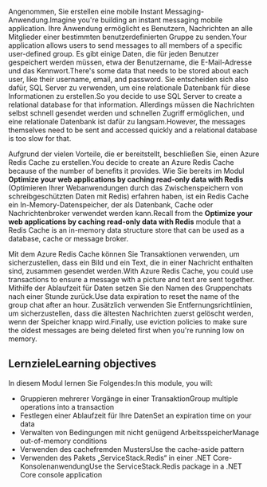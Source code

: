 <span data-ttu-id="aa4d5-101">Angenommen, Sie erstellen eine mobile Instant Messaging-Anwendung.</span><span class="sxs-lookup"><span data-stu-id="aa4d5-101">Imagine you're building an instant messaging mobile application.</span></span> <span data-ttu-id="aa4d5-102">Ihre Anwendung ermöglicht es Benutzern, Nachrichten an alle Mitglieder einer bestimmten benutzerdefinierten Gruppe zu senden.</span><span class="sxs-lookup"><span data-stu-id="aa4d5-102">Your application allows users to send messages to all members of a specific user-defined group.</span></span> <span data-ttu-id="aa4d5-103">Es gibt einige Daten, die für jeden Benutzer gespeichert werden müssen, etwa der Benutzername, die E-Mail-Adresse und das Kennwort.</span><span class="sxs-lookup"><span data-stu-id="aa4d5-103">There's some data that needs to be stored about each user, like their username, email, and password.</span></span> <span data-ttu-id="aa4d5-104">Sie entscheiden sich also dafür, SQL Server zu verwenden, um eine relationale Datenbank für diese Informationen zu erstellen.</span><span class="sxs-lookup"><span data-stu-id="aa4d5-104">So you decide to use SQL Server to create a relational database for that information.</span></span> <span data-ttu-id="aa4d5-105">Allerdings müssen die Nachrichten selbst schnell gesendet werden und schnellen Zugriff ermöglichen, und eine relationale Datenbank ist dafür zu langsam.</span><span class="sxs-lookup"><span data-stu-id="aa4d5-105">However, the messages themselves need to be sent and accessed quickly and a relational database is too slow for that.</span></span>

<span data-ttu-id="aa4d5-106">Aufgrund der vielen Vorteile, die er bereitstellt, beschließen Sie, einen Azure Redis Cache zu erstellen.</span><span class="sxs-lookup"><span data-stu-id="aa4d5-106">You decide to create an Azure Redis Cache because of the number of benefits it provides.</span></span> <span data-ttu-id="aa4d5-107">Wie Sie bereits im Modul **Optimize your web applications by caching read-only data with Redis** (Optimieren Ihrer Webanwendungen durch das Zwischenspeichern von schreibgeschützten Daten mit Redis) erfahren haben, ist ein Redis Cache ein In-Memory-Datenspeicher, der als Datenbank, Cache oder Nachrichtenbroker verwendet werden kann.</span><span class="sxs-lookup"><span data-stu-id="aa4d5-107">Recall from the **Optimize your web applications by caching read-only data with Redis** module that a Redis Cache is an in-memory data structure store that can be used as a database, cache or message broker.</span></span>

<span data-ttu-id="aa4d5-108">Mit dem Azure Redis Cache können Sie Transaktionen verwenden, um sicherzustellen, dass ein Bild und ein Text, die in einer Nachricht enthalten sind, zusammen gesendet werden.</span><span class="sxs-lookup"><span data-stu-id="aa4d5-108">With Azure Redis Cache, you could use transactions to ensure a message with a picture and text are sent together.</span></span> <span data-ttu-id="aa4d5-109">Mithilfe der Ablaufzeit für Daten setzen Sie den Namen des Gruppenchats nach einer Stunde zurück.</span><span class="sxs-lookup"><span data-stu-id="aa4d5-109">Use data expiration to reset the name of the group chat after an hour.</span></span> <span data-ttu-id="aa4d5-110">Zusätzlich verwenden Sie Entfernungsrichtlinien, um sicherzustellen, dass die ältesten Nachrichten zuerst gelöscht werden, wenn der Speicher knapp wird.</span><span class="sxs-lookup"><span data-stu-id="aa4d5-110">Finally, use eviction policies to make sure the oldest messages are being deleted first when you're running low on memory.</span></span>

## <a name="learning-objectives"></a><span data-ttu-id="aa4d5-111">Lernziele</span><span class="sxs-lookup"><span data-stu-id="aa4d5-111">Learning objectives</span></span>

<span data-ttu-id="aa4d5-112">In diesem Modul lernen Sie Folgendes:</span><span class="sxs-lookup"><span data-stu-id="aa4d5-112">In this module, you will:</span></span>

- <span data-ttu-id="aa4d5-113">Gruppieren mehrerer Vorgänge in einer Transaktion</span><span class="sxs-lookup"><span data-stu-id="aa4d5-113">Group multiple operations into a transaction</span></span>
- <span data-ttu-id="aa4d5-114">Festlegen einer Ablaufzeit für Ihre Daten</span><span class="sxs-lookup"><span data-stu-id="aa4d5-114">Set an expiration time on your data</span></span>
- <span data-ttu-id="aa4d5-115">Verwalten von Bedingungen mit nicht genügend Arbeitsspeicher</span><span class="sxs-lookup"><span data-stu-id="aa4d5-115">Manage out-of-memory conditions</span></span>
- <span data-ttu-id="aa4d5-116">Verwenden des cachefremden Musters</span><span class="sxs-lookup"><span data-stu-id="aa4d5-116">Use the cache-aside pattern</span></span>
- <span data-ttu-id="aa4d5-117">Verwenden des Pakets „ServiceStack.Redis“ in einer .NET Core-Konsolenanwendung</span><span class="sxs-lookup"><span data-stu-id="aa4d5-117">Use the ServiceStack.Redis package in a .NET Core console application</span></span>